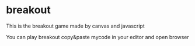# breakout
This is the breakout game made by canvas and javascript

You can play breakout copy&paste mycode in your editor and open browser
